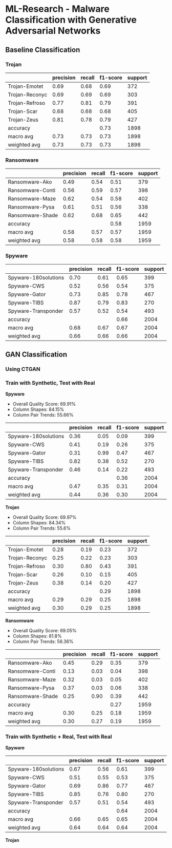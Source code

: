 # ML-Research - Malware Classification with Generative Adversarial Networks

## Baseline Classification

### Trojan

|                | precision | recall | f1-score | support |
|----------------|-----------|--------|----------|---------|
| Trojan-Emotet  | 0.69      | 0.68   | 0.69     | 372     |
| Trojan-Reconyc | 0.69      | 0.69   | 0.69     | 303     |
| Trojan-Refroso | 0.77      | 0.81   | 0.79     | 391     |
| Trojan-Scar    | 0.68      | 0.68   | 0.68     | 405     |
| Trojan-Zeus    | 0.81      | 0.78   | 0.79     | 427     |
| accuracy       |           |        | 0.73     | 1898    |
| macro avg      | 0.73      | 0.73   | 0.73     | 1898    |
| weighted avg   | 0.73      | 0.73   | 0.73     | 1898    |

### Ransomware

|                 | precision | recall | f1-score | support |
|-----------------|-----------|--------|----------|---------|
| Ransomware-Ako  | 0.49      | 0.54   | 0.51     | 379     |
| Ransomware-Conti| 0.56      | 0.59   | 0.57     | 398     |
| Ransomware-Maze | 0.62      | 0.54   | 0.58     | 402     |
| Ransomware-Pysa | 0.61      | 0.51   | 0.56     | 338     |
| Ransomware-Shade| 0.62      | 0.68   | 0.65     | 442     |
| accuracy        |           |        | 0.58     | 1959    |
| macro avg       | 0.58      | 0.57   | 0.57     | 1959    |
| weighted avg    | 0.58      | 0.58   | 0.58     | 1959    |

### Spyware

|                      | precision | recall | f1-score | support |
|----------------------|-----------|--------|----------|---------|
| Spyware-180solutions | 0.70      | 0.61   | 0.65     | 399     |
| Spyware-CWS          | 0.52      | 0.56   | 0.54     | 375     |
| Spyware-Gator        | 0.73      | 0.85   | 0.78     | 467     |
| Spyware-TIBS         | 0.87      | 0.79   | 0.83     | 270     |
| Spyware-Transponder  | 0.57      | 0.52   | 0.54     | 493     |
| accuracy             |           |        | 0.66     | 2004    |
| macro avg            | 0.68      | 0.67   | 0.67     | 2004    |
| weighted avg         | 0.66      | 0.66   | 0.66     | 2004    |

## GAN Classification

### Using CTGAN 
### Train with Synthetic, Test with Real

__Spyware__
- Overall Quality Score: 69.91%
- Column Shapes: 84.15%
- Column Pair Trends: 55.66%

|                  | precision | recall | f1-score | support |
|------------------|-----------|--------|----------|---------|
| Spyware-180solutions |   0.36    |  0.05  |   0.09   |   399   |
| Spyware-CWS          |   0.41    |  0.19  |   0.26   |   375   |
| Spyware-Gator        |   0.31    |  0.99  |   0.47   |   467   |
| Spyware-TIBS         |   0.82    |  0.38  |   0.52   |   270   |
| Spyware-Transponder  |   0.46    |  0.14  |   0.22   |   493   |
| accuracy             |           |        |   0.36   |  2004   |
| macro avg            |   0.47    |  0.35  |   0.31   |  2004   |
| weighted avg         |   0.44    |  0.36  |   0.30   |  2004   |


__Trojan__
- Overall Quality Score: 69.97%
- Column Shapes: 84.34%
- Column Pair Trends: 55.6%

|               | precision | recall | f1-score | support |
|---------------|-----------|--------|----------|---------|
| Trojan-Emotet |   0.28    |  0.19  |   0.23   |   372   |
| Trojan-Reconyc|   0.25    |  0.22  |   0.23   |   303   |
| Trojan-Refroso|   0.30    |  0.80  |   0.43   |   391   |
| Trojan-Scar   |   0.26    |  0.10  |   0.15   |   405   |
| Trojan-Zeus   |   0.38    |  0.14  |   0.20   |   427   |
| accuracy      |           |        |   0.29   |  1898   |
| macro avg     |   0.29    |  0.29  |   0.25   |  1898   |
| weighted avg  |   0.30    |  0.29  |   0.25   |  1898   |

__Ransomware__
- Overall Quality Score: 69.05%
- Column Shapes: 81.8%
- Column Pair Trends: 56.36%

|                 | precision | recall | f1-score | support |
|-----------------|-----------|--------|----------|---------|
| Ransomware-Ako  |    0.45   |  0.29  |   0.35   |   379   |
| Ransomware-Conti|    0.13   |  0.03  |   0.04   |   398   |
| Ransomware-Maze |    0.32   |  0.03  |   0.05   |   402   |
| Ransomware-Pysa |    0.37   |  0.03  |   0.06   |   338   |
| Ransomware-Shade|    0.25   |  0.90  |   0.39   |   442   |
| accuracy        |           |        |   0.27   |  1959   |
| macro avg       |    0.30   |  0.25  |   0.18   |  1959   |
| weighted avg    |    0.30   |  0.27  |   0.19   |  1959   |

### Train with Synthetic + Real, Test with Real

__Spyware__

|                     | precision | recall | f1-score | support |
|---------------------|-----------|--------|----------|---------|
| Spyware-180solutions|   0.67    |  0.56  |   0.61   |   399   |
|      Spyware-CWS    |   0.51    |  0.55  |   0.53   |   375   |
|    Spyware-Gator    |   0.69    |  0.86  |   0.77   |   467   |
|     Spyware-TIBS    |   0.85    |  0.76  |   0.80   |   270   |
| Spyware-Transponder |   0.57    |  0.51  |   0.54   |   493   |
|      accuracy       |           |        |   0.64   |   2004  |
|      macro avg      |   0.66    |  0.65  |   0.65   |   2004  |
|   weighted avg      |   0.64    |  0.64  |   0.64   |   2004  |

__Trojan__









